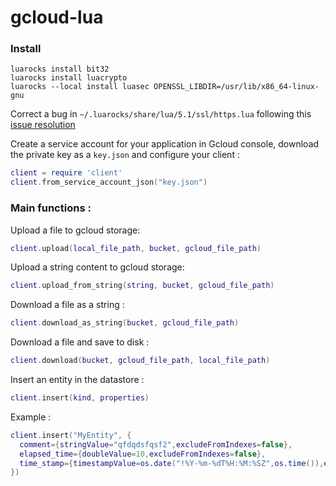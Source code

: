 # gcloud-lua

### Install

    luarocks install bit32
    luarocks install luacrypto
    luarocks --local install luasec OPENSSL_LIBDIR=/usr/lib/x86_64-linux-gnu

Correct a bug in `~/.luarocks/share/lua/5.1/ssl/https.lua` following this [issue resolution](https://github.com/brunoos/luasec/issues/44)

Create a service account for your application in Gcloud console, download the private key as a `key.json` and configure your client :

```lua
client = require 'client'
client.from_service_account_json("key.json")
```

### Main functions :

Upload a file to gcloud storage:

```lua
client.upload(local_file_path, bucket, gcloud_file_path)
```

Upload a string content to gcloud storage:

```lua
client.upload_from_string(string, bucket, gcloud_file_path)
```


Download a file as a string :

```lua
client.download_as_string(bucket, gcloud_file_path)
```

Download a file and save to disk :

```lua
client.download(bucket, gcloud_file_path, local_file_path)
```

Insert an entity in the datastore :

```lua
client.insert(kind, properties)
```

Example :

```lua
client.insert("MyEntity", {
  comment={stringValue="qfdqdsfqsf2",excludeFromIndexes=false},
  elapsed_time={doubleValue=10,excludeFromIndexes=false},
  time_stamp={timestampValue=os.date("!%Y-%m-%dT%H:%M:%SZ",os.time()),excludeFromIndexes=false}
})
```
